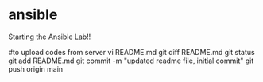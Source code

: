 # ansible

Starting the Ansible Lab!! 

#to upload codes from server 
vi README.md
git diff README.md
git status
git add README.md
git commit -m "updated readme file, initial commit"
git push origin main


